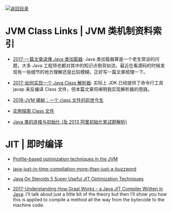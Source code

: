 [![返回目录](https://user-images.githubusercontent.com/5803001/38079637-ff0abcf0-3371-11e8-9b76-ad651620afc7.jpg)](https://github.com/wxyyxc1992/Awesome-Lists)

# JVM Class Links | JVM 类机制资料索引

- [2017-一篇文章读懂 Java 类加载器](http://www.jianshu.com/p/a6ba4f152968?utm_source=tuicool&utm_medium=referral): Java 类加载器算是一个老生常谈的问题，大多 Java 工程师也都对其中的知识点倒背如流，最近在看源码的时候发现有一些细节的地方理解还是比较模糊，正好写一篇文章梳理一下。

- [2017-如何实现一个 Java Class 解析器](https://mp.weixin.qq.com/s/jj8e8KkqNyJc8iWHjLYogg): 实际上 JDK 已经提供了命令行工具 javap 来反编译 Class 文件，但本篇文章将阐明我实现解析器的思路。

- [2018-JVM 揭秘：一个 class 文件的前世今生](http://www.tuicool.com/articles/jEnYrye)

* [实例探索 Class 文件](http://www.importnew.com/17086.html)

* [Java 类的连接与初始化 (及 2013 阿里初始化笔试题解析)](http://www.importnew.com/17105.html)

# JIT | 即时编译

- [Profile-based optimization techniques in the JVM](https://t.co/KYKrcM1ycW)

- [java-just-in-time-compilation-more-than-just-a-buzzword](https://www.javacodegeeks.com/2013/07/java-just-in-time-compilation-more-than-just-a-buzzword.html)

- [Java On Steroids 5 Super Useful JIT Optimization Techniques](http://blog.takipi.com/java-on-steroids-5-super-useful-jit-optimization-techniques/)

- [2017-Understanding How Graal Works - a Java JIT Compiler Written in Java](http://chrisseaton.com/rubytruffle/jokerconf17/): I’ll talk about just a little bit of the theory but then I’ll show you how this is applied to compile a method all the way from the bytecode to the machine code.
